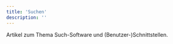 ```yaml
---
title: 'Suchen'
description: ''
---
```


Artikel zum Thema Such-Software und (Benutzer-)Schnittstellen.
